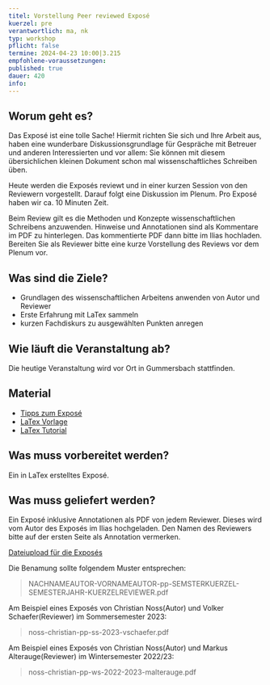 ```yaml
---
titel: Vorstellung Peer reviewed Exposé
kuerzel: pre
verantwortlich: ma, nk
typ: workshop
pflicht: false
termine: 2024-04-23 10:00|3.215
empfohlene-voraussetzungen: 
published: true
dauer: 420
info: 
---
```


## Worum geht es?
Das Exposé ist eine tolle Sache! Hiermit richten Sie sich und Ihre Arbeit aus, haben eine wunderbare Diskussionsgrundlage für Gespräche mit Betreuer und anderen Interessierten und vor allem: Sie können mit diesem übersichlichen kleinen Dokument schon mal wissenschaftliches Schreiben üben. 

Heute werden die Exposés reviewt und in einer kurzen Session von den Reviewern vorgestellt. Darauf folgt eine Diskussion im Plenum. Pro Exposé haben wir ca. 10 Minuten Zeit.

Beim Review gilt es die Methoden und Konzepte wissenschaftlichen Schreibens anzuwenden. Hinweise und Annotationen sind als Kommentare im PDF zu hinterlegen. Das kommentierte PDF dann bitte im Ilias hochladen. Bereiten Sie als Reviewer bitte eine kurze Vorstellung des Reviews vor dem Plenum vor.

## Was sind die Ziele?
- Grundlagen des wissenschaftlichen Arbeitens anwenden von Autor und Reviewer
- Erste Erfahrung mit LaTex sammeln
- kurzen Fachdiskurs zu ausgewählten Punkten anregen

## Wie läuft die Veranstaltung ab?
Die heutige Veranstaltung wird vor Ort in Gummersbach stattfinden.

## Material
* [Tipps zum Exposé](/mi-bachelor-praxisprojektseminar/tipps-zum-expose/)
* [LaTex Vorlage](https://ilias.th-koeln.de/goto.php?target=file_1355498_download&client_id=ILIAS_FH_Koeln)
* [LaTex Tutorial](https://www.latex-tutorial.com)

## Was muss vorbereitet werden?
Ein in LaTex erstelltes Exposé. 

## Was muss geliefert werden? 
Ein Exposé inklusive Annotationen als PDF von jedem Reviewer. Dieses wird vom Autor des Exposés im Ilias hochgeladen. Den Namen des Reviewers bitte auf der ersten Seite als Annotation vermerken. 

[Dateiupload für die Exposés](https://ilias.th-koeln.de/goto.php?target=exc_2509827&client_id=ILIAS_FH_Koeln)


Die Benamung sollte folgendem Muster entsprechen:
> NACHNAMEAUTOR-VORNAMEAUTOR-pp-SEMSTERKUERZEL-SEMESTERJAHR-KUERZELREVIEWER.pdf

Am Beispiel eines Exposés von Christian Noss(Autor) und Volker Schaefer(Reviewer) im Sommersemester 2023:
> noss-christian-pp-ss-2023-vschaefer.pdf

Am Beispiel eines Exposés von Christian Noss(Autor) und Markus Alterauge(Reviewer) im Wintersemester 2022/23:
> noss-christian-pp-ws-2022-2023-malterauge.pdf



